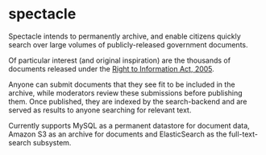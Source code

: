# spectacle

Spectacle intends to permanently archive, and enable citizens quickly search over large volumes of publicly-released government documents.

Of particular interest (and original inspiration) are the thousands of documents released under the [Right to Information Act, 2005](https://en.wikipedia.org/wiki/Right_to_Information_Act,_2005).

Anyone can submit documents that they see fit to be included in the archive, while moderators review these submissions before publishing them. Once published, they are indexed by the search-backend and are served as results to anyone searching for relevant text.

Currently supports MySQL as a permanent datastore for document data, Amazon S3 as an archive for documents and ElasticSearch as the full-text-search subsystem.
